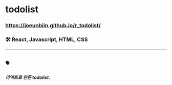 # todolist


### https://joeunbiin.github.io/r_todolist/

### 🛠 React, Javascript, HTML, CSS
----------
</br>
🗣

##### 리액트로 만든 todolist.
